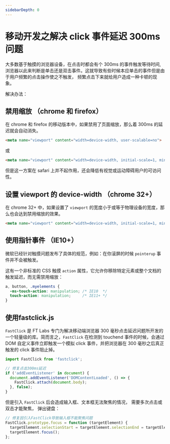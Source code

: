 ```yaml
---
sidebarDepth: 0
---
```


# 移动开发之解决 click 事件延迟 300ms 问题

大多数基于触摸的浏览器设备，在点击时都会有个 300ms 的事件触发等待时间, 浏览器以此来判断是单击还是双击事件。这就导致有些时候本应单击的事件但是由于用户频繁的点击操作使之不触发， 频繁点击下来就给用户造成一种卡顿的现象。

解决办法：

## 禁用缩放 （chrome 和 firefox）

在 chrome 和 firefox 的移动版本中，如果禁用了页面缩放，那么着 300ms 的延迟就会自动消失。

```html
<meta name="viewport" content="width=device-width, user-scalable=no">
```

或

```html
<meta name="viewport" content="width=device-width, initial-scale=1, minimum-scale=1, maximum-scale=1">
```

但是这一方案在 safari 上并不起作用，还会降低有视觉或运动障碍用户的可访问性。

## 设置 viewport 的 device-width （chrome 32+）

在 chrome 32+ 中，如果设置了 <code>viewport</code> 的宽度小于或等于物理设备的宽度，那么也会达到禁用缩放的效果。

```html
<meta name="viewport" content="width=device-width, initial-scale=1, minimum-scale=1, maximum-scale=3">
```

## 使用指针事件 （IE10+）

微软已经针对触摸问题发布了具体的规范，例如：在你滚屏的时候 <code>pointerup</code> 事件并不会被触发。

这有一个非标准的 CSS 触摸 <code>action</code> 属性，它允许你移除特定元素或整个文档的触发延迟，而无需禁用缩放：

```css
a, button, .myelements {
  -ms-touch-action: manipulation; /* IE10  */
  touch-action: manipulation;     /* IE11+ */
}
```

## 使用fastclick.js

<code>FastClick</code> 是 FT Labs 专门为解决移动端浏览器 300 毫秒点击延迟问题所开发的一个轻量级的库。简而言之，<code>FastClick</code> 在检测到 touchend 事件的时候，会通过 DOM 自定义事件立即触发一个模拟 click 事件，并把浏览器在 300 毫秒之后真正触发的 click 事件阻止掉。

```js
import FastClick from 'fastclick';

// 修复点击300ms延迟
if ('addEventListener' in document) {
  document.addEventListener('DOMContentLoaded', () => {
    FastClick.attach(document.body);
  }, false);
}
```

但是引入 <code>FastClick</code> 后会造成输入框、文本框无法聚焦的情况， 需要多次点击或双击才能聚焦， 弹出键盘：

```js
// 修复因引入FastClick导致输入框不能聚焦问题
FastClick.prototype.focus = function (targetElement) {
  targetElement.selectionStart = targetElement.selectionEnd = targetElement.value.length;
  targetElement.focus();
};
```